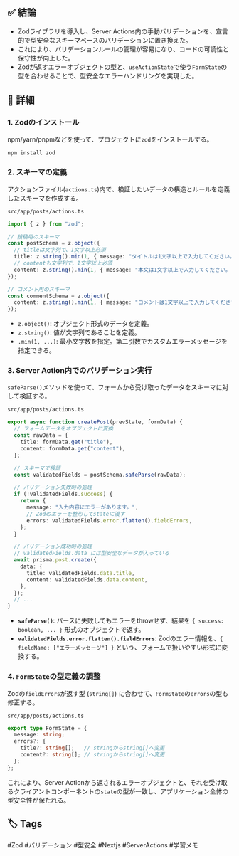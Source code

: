 ## ✅ 結論
- Zodライブラリを導入し、Server Actions内の手動バリデーションを、宣言的で型安全なスキーマベースのバリデーションに置き換えた。
- これにより、バリデーションルールの管理が容易になり、コードの可読性と保守性が向上した。
- Zodが返すエラーオブジェクトの型と、`useActionState`で使う`FormState`の型を合わせることで、型安全なエラーハンドリングを実現した。

## 🧠 詳細
### 1. Zodのインストール
npm/yarn/pnpmなどを使って、プロジェクトに`zod`をインストールする。
```bash
npm install zod
```

### 2. スキーマの定義
アクションファイル(`actions.ts`)内で、検証したいデータの構造とルールを定義したスキーマを作成する。

`src/app/posts/actions.ts`
```ts
import { z } from "zod";

// 投稿用のスキーマ
const postSchema = z.object({
  // titleは文字列で、1文字以上必須
  title: z.string().min(1, { message: "タイトルは1文字以上で入力してください。" }),
  // contentも文字列で、1文字以上必須
  content: z.string().min(1, { message: "本文は1文字以上で入力してください。" }),
});

// コメント用のスキーマ
const commentSchema = z.object({
  content: z.string().min(1, { message: "コメントは1文字以上で入力してください。" }),
});
```
- `z.object()`: オブジェクト形式のデータを定義。
- `z.string()`: 値が文字列であることを定義。
- `.min(1, ...)`: 最小文字数を指定。第二引数でカスタムエラーメッセージを指定できる。

### 3. Server Action内でのバリデーション実行
`safeParse()`メソッドを使って、フォームから受け取ったデータをスキーマに対して検証する。

`src/app/posts/actions.ts`
```ts
export async function createPost(prevState, formData) {
  // フォームデータをオブジェクトに変換
  const rawData = {
    title: formData.get("title"),
    content: formData.get("content"),
  };

  // スキーマで検証
  const validatedFields = postSchema.safeParse(rawData);

  // バリデーション失敗時の処理
  if (!validatedFields.success) {
    return {
      message: "入力内容にエラーがあります。",
      // Zodのエラーを整形してstateに渡す
      errors: validatedFields.error.flatten().fieldErrors,
    };
  }

  // バリデーション成功時の処理
  // validatedFields.data には型安全なデータが入っている
  await prisma.post.create({
    data: {
      title: validatedFields.data.title,
      content: validatedFields.data.content,
    },
  });
  // ...
}
```
- **`safeParse()`**: パースに失敗してもエラーをthrowせず、結果を `{ success: boolean, ... }` 形式のオブジェクトで返す。
- **`validatedFields.error.flatten().fieldErrors`**: Zodのエラー情報を、`{ fieldName: ["エラーメッセージ"] }` という、フォームで扱いやすい形式に変換する。

### 4. `FormState`の型定義の調整
Zodの`fieldErrors`が返す型 (`string[]`) に合わせて、`FormState`の`errors`の型も修正する。

`src/app/posts/actions.ts`
```ts
export type FormState = {
  message: string;
  errors?: {
    title?: string[];   // stringからstring[]へ変更
    content?: string[]; // stringからstring[]へ変更
  };
};
```
これにより、Server Actionから返されるエラーオブジェクトと、それを受け取るクライアントコンポーネントの`state`の型が一致し、アプリケーション全体の型安全性が保たれる。

## 🏷️ Tags
#Zod #バリデーション #型安全 #Nextjs #ServerActions #学習メモ